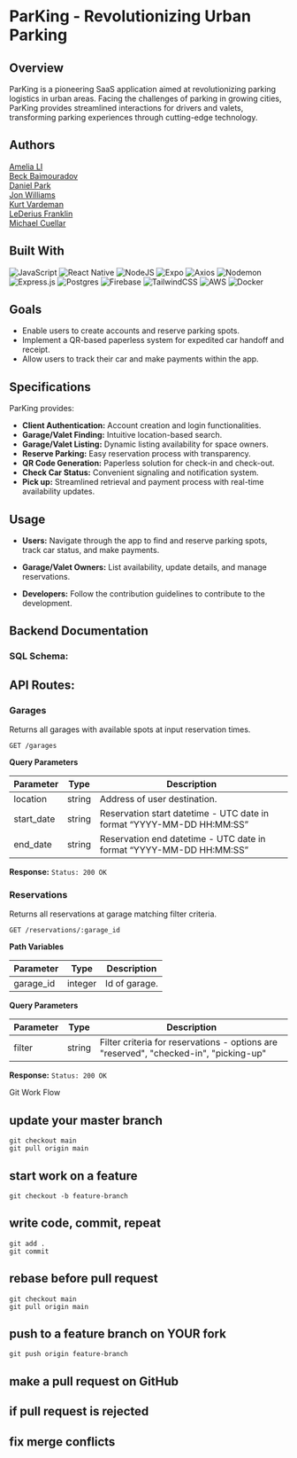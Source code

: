 # ParKing - Revolutionizing Urban Parking

## Overview
ParKing is a pioneering SaaS application aimed at revolutionizing parking logistics in urban areas. Facing the challenges of parking in growing cities, ParKing provides streamlined interactions for drivers and valets, transforming parking experiences through cutting-edge technology.

## Authors

[Amelia LI](https://github.com/amelia8872)\
[Beck Baimouradov](https://github.com/BeckBay)\
[Daniel Park](https://github.com/dp9-16)\
[Jon Williams](https://github.com/jonwill08)\
[Kurt Vardeman](https://github.com/kurtvardeman)\
[LeDerius Franklin](https://github.com/lederius)\
[Michael Cuellar](https://github.com/mcuellar98)


## Built With

![JavaScript](https://img.shields.io/badge/JavaScript-323330?style=for-the-badge&logo=javascript&logoColor=F7DF1E)
![React Native](https://img.shields.io/badge/react_native-%2320232a.svg?style=for-the-badge&logo=react&logoColor=%2361DAFB)
![NodeJS](https://img.shields.io/badge/Node.js-43853D?style=for-the-badge&logo=node.js&logoColor=white)
![Expo](https://img.shields.io/badge/expo-1C1E24?style=for-the-badge&logo=expo&logoColor=#D04A37)
![Axios](https://img.shields.io/badge/Axios-5A29E4.svg?style=for-the-badge&logo=Axios&logoColor=white)
![Nodemon](https://img.shields.io/badge/NODEMON-%23323330.svg?style=for-the-badge&logo=nodemon&logoColor=%BBDEAD)
![Express.js](https://img.shields.io/badge/express.js-%23404d59.svg?style=for-the-badge&logo=express&logoColor=%2361DAFB)
![Postgres](https://img.shields.io/badge/postgres-%23316192.svg?style=for-the-badge&logo=postgresql&logoColor=white)
![Firebase](https://img.shields.io/badge/firebase-%23039BE5.svg?style=for-the-badge&logo=firebase)
![TailwindCSS](https://img.shields.io/badge/tailwindcss-%2338B2AC.svg?style=for-the-badge&logo=tailwind-css&logoColor=white)
![AWS](https://img.shields.io/badge/AWS-%23FF9900.svg?style=for-the-badge&logo=amazon-aws&logoColor=white)
![Docker](https://img.shields.io/badge/docker-%230db7ed.svg?style=for-the-badge&logo=docker&logoColor=white)

## Goals
- Enable users to create accounts and reserve parking spots.
- Implement a QR-based paperless system for expedited car handoff and receipt.
- Allow users to track their car and make payments within the app.

## Specifications
ParKing provides:
- **Client Authentication:** Account creation and login functionalities.
- **Garage/Valet Finding:** Intuitive location-based search.
- **Garage/Valet Listing:** Dynamic listing availability for space owners.
- **Reserve Parking:** Easy reservation process with transparency.
- **QR Code Generation:** Paperless solution for check-in and check-out.
- **Check Car Status:** Convenient signaling and notification system.
- **Pick up:** Streamlined retrieval and payment process with real-time availability updates.

## Usage

- **Users:** Navigate through the app to find and reserve parking spots, track car status, and make payments.

- **Garage/Valet Owners:** List availability, update details, and manage reservations.

- **Developers:** Follow the contribution guidelines to contribute to the development.
  
## Backend Documentation

### SQL Schema:

## API Routes:

### Garages

Returns all garages with available spots at input reservation times.

`GET /garages`

**Query Parameters**

| Parameter   | Type    | Description                                      |
| ----------- | ------- | ------------------------------------------------ |
| location    | string  | Address of user destination.                     |
| start_date  | string  | Reservation start datetime - UTC date in format “YYYY-MM-DD HH:MM:SS” |
| end_date    | string  | Reservation end datetime - UTC date in format “YYYY-MM-DD HH:MM:SS” |

**Response:** `Status: 200 OK`

### Reservations

Returns all reservations at garage matching filter criteria.

`GET /reservations/:garage_id`

**Path Variables**

| Parameter   | Type    | Description                                      |
| ----------- | ------- | ------------------------------------------------ |
| garage_id    | integer  | Id of garage.                     |

**Query Parameters**

| Parameter   | Type    | Description                                      |
| ----------- | ------- | ------------------------------------------------ |
| filter    | string  | Filter criteria for reservations - options are "reserved", "checked-in", "picking-up"                     |

**Response:** `Status: 200 OK`




Git Work Flow
## update your master branch
```
git checkout main
git pull origin main
```
## start work on a feature
```
git checkout -b feature-branch
```

## write code, commit, repeat
```
git add .
git commit
```

## rebase before pull request
```
git checkout main
git pull origin main
```

## push to a feature branch on YOUR fork
```
git push origin feature-branch
```

## make a pull request on GitHub

## if pull request is rejected
## fix merge conflicts


